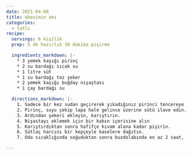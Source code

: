 ```yaml
---
date: 2021-04-08
title: ebesinin amı
categories:
  - tatlı
recipe:
  servings: 6 kişilik
  prep: 5 dk hazırlık 30 dakika pişirme

  ingredients_markdown: |-
    * 3 yemek kaşığı pirinç
    * 2 su bardağı sıcak su
    * 1 litre süt
    * 1 su bardağı toz şeker
    * 2 yemek kaşığı buğday nişaştası
    * 1 çay bardağı su

  directions_markdown: |-
    1. Sadece bir kez sudan geçirerek yıkadığınız pirinci tencereye
    2. Pirinç, suyu çekip lapa hale gelince üzerine sütü ilave edin.
    3. Ardından şekeri ekleyin, karıştırın.
    4. Nişastayı eklemek için bir kabın içerisine alın
    5. Karıştırdıktan sonra hafifçe kıvam alana kadar pişirin.
    6. Sütlaç harcını bir kepçeyle kaselere dağıtın.
    7. Oda sıcaklığında soğuduktan sonra buzdolabında en az 2 saat,

---
```

